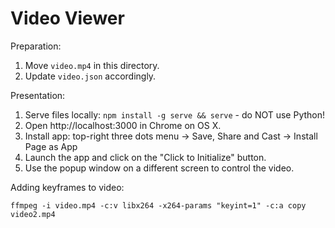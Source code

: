 # Video Viewer

Preparation:

1. Move `video.mp4` in this directory.
2. Update `video.json` accordingly.

Presentation:

1. Serve files locally: `npm install -g serve && serve` - do NOT use Python!
2. Open http://localhost:3000 in Chrome on OS X.
3. Install app: top-right three dots menu -> Save, Share and Cast -> Install Page as App
4. Launch the app and click on the "Click to Initialize" button.
5. Use the popup window on a different screen to control the video.

Adding keyframes to video:

`ffmpeg -i video.mp4 -c:v libx264 -x264-params "keyint=1" -c:a copy video2.mp4`

